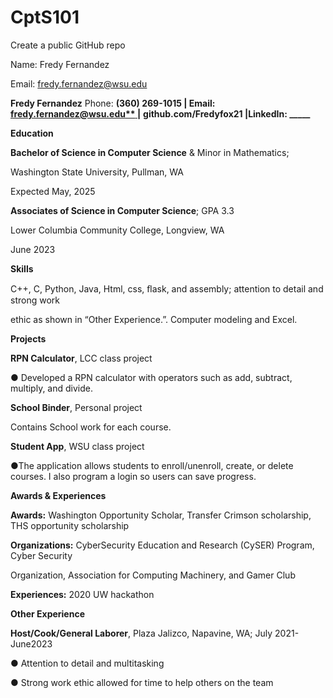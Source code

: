 # CptS101
Create a public GitHub repo

Name: Fredy Fernandez

Email: fredy.fernandez@wsu.edu

<a name="br1"></a> 

**Fredy Fernandez**
Phone: **(360) 269-1015 | Email: [fredy.fernandez@wsu.edu**](mailto:fredy.fernandez@wsu.edu)[ ](mailto:fredy.fernandez@wsu.edu)|**
**github.com/Fredyfox21 |LinkedIn: \_\_\_\_\_**

**Education**

**Bachelor of Science in Computer Science** & Minor in Mathematics;

Washington State University, Pullman, WA

Expected May, 2025
 

**Associates of Science in Computer Science**; GPA 3.3

Lower Columbia Community College, Longview, WA

June 2023

**Skills**

C++, C, Python, Java, Html, css, ﬂask, and assembly; attention to detail and strong work

ethic as shown in “Other Experience.”. Computer modeling and Excel.

**Projects**

**RPN Calculator**, LCC class project

● Developed a RPN calculator with operators such as add, subtract, multiply, and divide.

**School Binder**, Personal project

Contains School work for each course.

**Student App**, WSU class project

●The application allows students to enroll/unenroll, create, or delete
courses. I also program a login so users can save progress.

**Awards & Experiences**

**Awards:** Washington Opportunity Scholar, Transfer Crimson scholarship, THS opportunity
scholarship

**Organizations:** CyberSecurity Education and Research (CySER) Program, Cyber Security

Organization, Association for Computing Machinery, and Gamer Club

**Experiences:** 2020 UW hackathon

**Other Experience**

  **Host/Cook/General Laborer**, Plaza Jalizco, Napavine, WA; July 2021- June2023

**●** Attention to detail and multitasking

● Strong work ethic allowed for time to help others on the team

